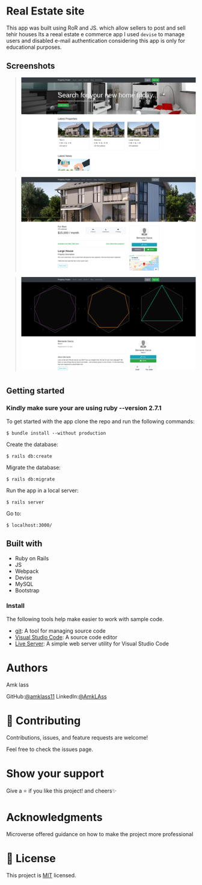 # Real Estate site
This app was built using RoR and JS.  which allow sellers to post and sell tehir houses
Its a reeal estate e commerce app
I used `devise` to manage users and disabled e-mail authentication considering this app is only for educational purposes.

## Screenshots

> ![Property Finder](homepage-screenshot.png?raw=true "Property Finder")


> ![Property Finder](property-screenshot.png?raw=true "Property Finder")

> ![Property Finder](profile-screenshot.png?raw=true "Property Finder")

#


## Getting started

### Kindly make sure your are using ruby --version 2.7.1
To get started with the app clone the repo and run the following commands:
```
$ bundle install --without production
```
Create the database:
```
$ rails db:create
```
Migrate the database:
```
$ rails db:migrate
```
Run the app in a local server:
```
$ rails server
```
Go to:
```
$ localhost:3000/
```


## Built with
- Ruby on Rails
- JS
- Webpack
- Devise
- MySQL
- Bootstrap

### Install

The following tools help make easier to work with sample code.

- [git](https://git-scm.com/downloads): A tool for managing source code
- [Visual Studio Code](https://code.visualstudio.com/): A source code editor
- [Live Server](https://marketplace.visualstudio.com/items?itemName=ritwickdey.LiveServer): A simple web server utility for Visual Studio Code

# Authors
Amk lass

GitHub:[@amklass11](https://github.com/amklass11)
LinkedIn:[@AmkLAss](https://www.linkedin.com/in/amk-lass-521565196/)

# 🤝 Contributing
Contributions, issues, and feature requests are welcome!

Feel free to check the issues page.

# Show your support
Give a ⭐️ if you like this project! and cheers✨

 # Acknowledgments
Microverse offered guidance on how to make the project more professional


# 📝 License
This project is [MIT](./MIT.md) licensed.